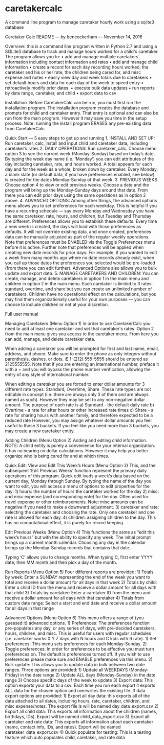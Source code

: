 # caretakercalc
A command line program to manage caretaker hourly work using a sqlite3 database

Caretaker Calc README — by bencockerham — November 14, 2016

Overview: this is a command line program written in Python 2.7 and using a SQLite3 database to track and manage hours worked for a child's caretaker. The program allows you to:
	•	add and manage multiple caretakers' information including contact information and rates
	•	add and manage child information
	•	create a record for each day recording hours worked, the caretaker and his or her rate, the children being cared for, and misc expense and notes
	•	easily view day and week totals due to caretakers
	•	set default hours and data for each day of the week to speed entry
	•	retroactively modify prior dates 
	•	execute bulk data updates
	•	run reports by date range, caretaker, and child
	•	export data to csv

Installation 
Before CaretakerCalc can be run, you must first run the installation program. The installation program creates the database and prompts for child and caretaker entry. That entry is optional and can also be run from the main program. However it may save you time in the setup process. Note: running the install program ERASES any pre-existing data from CaretakerCalc.  

Quick Start — 5 easy steps to get up and running
	1.	INSTALL AND SET UP: Run caretaker_calc_install and input child and caretaker data, including caretaker’s rates
	2.	DAILY OPERATIONS: Run caretaker_calc.  Choose menu option 3 to see the current week (Monday-Sunday) based on today’s date.  By typing the week day name (i.e. ‘Monday’) you can edit attributes of the day including caretaker, rate, and hours worked.  A total appears for each day and for the week as a whole, broken down by caretaker.  Every Monday, a blank slate (or default data, if you have preferences enabled, see below) is created for the dates Monday-Sunday of that week.
	3.	PREVIOUS WEEKS: Choose option 4 to view or edit previous weeks.  Choose a date and the program will bring up the Monday-Sunday days around that date.  From there you can edit prior days using the same operations as in option 2 above.
	4.	ADVANCED OPTIONS: Among other things, the advanced options menu allows you to set preferences for each weekday.  This is helpful if you have a recurring schedule — say every Monday and Wednesday you have the same caretaker, rate, hours, and children, but Tuesday and Thursday are different.  Preferences allows you to establish these defaults.  Every time a new week is created, the days will load with those preferences as defaults.  It will not override existing data, and once created, preferences data can be manually adjusted as part of the regular weekly operations.  Note that preferences must be ENABLED via the Toggle Preferences menu before it is active.  Further note that preferences will be applied when creating new date records for prior days.  For example, if you wanted to edit a week from many months ago where no date records already exist, when you call up those dates the preferences you selected would be pre-loaded (from there you can edit further).  Advanced Options also allows you to bulk update and export data.
	5.	MANAGE CARETAKERS AND CHILDREN: You can create, manage, and delete caretakers in option 1 in the main menu and children in option 2 in the main menu.  Each caretaker is limited to 3 rates: standard, overtime, and share but you can create an unlimited number of caretakers.  Children have no operational effect on the calculations, but you may find them organizationally useful for your own purposes — you can choose to include children or not at your discretion.

Full user manual

Managing Caretakers (Menu Option 1)
In order to use CaretakerCalc you need to add at least one caretaker and set that caretaker's rates. Option 2 from the main menu gives you access to the caretaker menu. From here you can add, manage, and delete caretaker data. 

When adding a caretaker you will be prompted for first and last name, email, address, and phone. Make sure to enter the phone as only integers without parenthesis, dashes, or dots. IE 1-(212) 555-5555 should be entered as 2125555555. Note that if you are entering an international number, preface it with a + and you will bypass the phone number verification, allowing the entry of any style of international number. 

When editing a caretaker you are forced to enter dollar amounts for 3 different rate types: Standard, Overtime, Share.  These rate types are not editable in concept (i.e. there are always only 3 of them and are always named as such).  However they may be set to any non-negative dollar amount.  The purpose of each rate is 
	a) Standard - the default daily rate
	b) Overtime - a rate for after hours or other increased rate times
	c) Share - a rate for sharing hours with another family, and therefore expected to be a reduced rate
However, you may assign whatever dollar amounts you feel useful to these 3 buckets.  If you feel like you need more than 3 buckets, you may create a new caretaker entity.

Adding Children (Menu Option 2)
Adding and editing child information.  NOTE: A child entity is purely a convenience for your internal organization.  It has no bearing on dollar calculations.  However it may help you better organize who is being cared for and at which times.

Quick Edit: View and Edit This Week’s Hours (Menu Option 3)
This, and the subsequent ‘Edit Previous Weeks’ function represent the primary daily operations of this program.  Quick edit loads a week’s data based on the current day, Monday through Sunday.  By typing the name of the day you want to edit, you will access a menu of options to edit properties for the day:
	1) hours: the number of hours the caretaker worked for the day
	2) misc: and misc expense (and corresponding note) for the day. Often used for travel expense or other reimbursements.  Note: misc amounts can be negative if you need to make a downward adjustment.
	3) caretaker and rate: selecting the caretaker and choosing the rate.  Only one caretaker and one rate is allowed for each day.
	4) children: assigning children to the day.  This has no computational effect, it is purely for record keeping

Edit Previous Weeks (Menu Option 4)
This functions the same as “edit this week’s hours” but with the ability to specify any week.  The initial prompt brings up a current month calendar.  Choosing any day in the calendar brings up the Monday-Sunday records that contains that date.  

Typing ‘C’ allows you to change months.  When typing C, first enter YYYY date, then MM month and then pick a day of the month.

Run Reports (Menu Option 5)
Four different reports are provided:
	1) Totals by week: Enter a SUNDAY representing the end of the week you want to total and receive a dollar amount for all days in that week
	2) Totals by child: Enter a child ID from the menu and receive a dollar amount for all days with that child
	3) Totals by caretaker: Enter a caretaker ID from the menu and receive a dollar amount for all days with that caretaker
	4) Totals from custom date range: Select a start and end date and receive a dollar amount for all days in that range 

Advanced Options (Menu Option 6)
This menu offers a range of (you guessed it) advanced options.
	1) Preferences: The preferences function pre-populates any day, or any series of days, with pre-decided caretakers, hours, children, and misc.  This is useful for users with regular schedules (i.e. caretaker works X Y Z days with N hours and C kids with R rate).
		1) Set preferences: This menu sets preferences for each Monday-Sunday.
		2) Toggle preferences: In order for preferences to be effective you must turn preferences on.  The default is preferences turned off.  If you wish to use preferences please make sure and ENABLE preferences via this menu.
	2) Bulk update: This  allows you to update data in bulk between two date ranges.  Three options are provided:
		1) Update all WEEKDAYS (Monday-Friday) in the date range
		2) Update ALL days (Monday-Sunday) in the date range
		3) Choose specific days of the week to update
	3) Export data: This option exports your data to a csv.  Each time you run each export it exports ALL data for the chosen option and overwrites the existing file. 3 data export options are provided:
		1) Export all day data: this exports all of the data attached to all dates, including hours, rate, caretaker, children, and misc expense/notes.  The export file is will be named day_data_export.csv
		2) Export all child data: This exports all information about the children (names, birthdays, IDs).  Export will be named child_data_export.csv
		3) Export all caretaker and rate data: This exports all information about each caretaker (name, contact info, IDs, and rates).  Export will be named caretaker_data_export.csv
		4) Quick populate for testing: This is a testing feature which auto populates child, caretaker, and rate data
		





